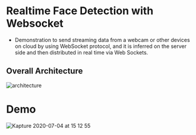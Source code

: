 # Realtime Face Detection with Websocket
- Demonstration to send streaming data from a webcam or other devices on cloud by using WebSocket protocol, and it is inferred on the server side and then distributed in real time via Web Sockets.

## Overall Architecture
![architecture](https://user-images.githubusercontent.com/12205695/86506478-92333000-be0a-11ea-96bd-de1ae045047c.jpg)

# Demo
![Kapture 2020-07-04 at 15 12 55](https://user-images.githubusercontent.com/12205695/86506275-e3dabb00-be08-11ea-870f-363d89f51645.gif)
